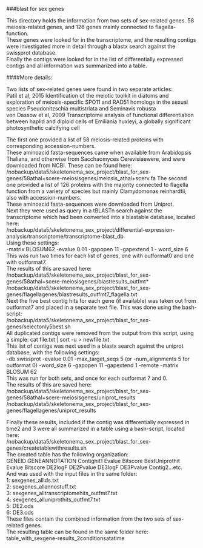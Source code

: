 ###blast for sex genes

This directory holds the information from two sets of sex-related genes.
58 meiosis-related genes, and 126 genes mainly connected to flagella-function.     
These genes were looked for in the transcriptome, and the resulting contigs were investigated more in detail through a blastx search against the swissprot database.      
Finally the contigs were looked for in the list of differentially expressed contigs and all information was summarized into a table.     


####More details:

Two lists of sex-related genes were found in two separate articles:         
Patil et al, 2015		Identification of the meiotic toolkit in diatoms and exploration of meiosis-specific SPO11 and RAD51 homologs in the sexual species Pseudonitzschia multistriata and Seminavis robusta        
von Dassow et al, 2009		Transcriptome analysis of functional differentiation between haplid and diploid cells of Emiliania huxleyi, a globally significant photosynthetic calcifying cell    

The first one provided a list of 58 meiosis-related proteins with corresponding accession-numbers.           
These aminoacid fasta-sequences came when available from Arabidopsis Thaliana, and otherwise from Sacchaomyces Cerevisiaewere, and were downloaded from NCBI. These can be found here:         
/nobackup/data5/skeletonema_sex_project/blast_for_sex-genes/58athal+scere-meiosisgenes/meiosis_athal+scerv.fa
The second one provided a list of 126 proteins with the majority connected to flagella function from a variety of species but mainly Clamydomonas reinhardtii, also with accession-numbers.               
These aminoacid fasta-sequences were downloaded from Uniprot.       
Next they were used as query in a tBLASTn search against the transcriptome which had been converted into a blastable database, located here:     
/nobackup/data5/skeletonema_sex_project/differential-expression-analysis/transcriptome/transcriptome-blast_db      
Using these settings:       
-matrix BLOSUM62 -evalue 0.01 -gapopen 11 -gapextend 1 - word_size 6      
This was run two times for each list of genes, one with outformat0 and one with outformat7.      
The results of this are saved here:    
/nobackup/data5/skeletonema_sex_project/blast_for_sex-genes/58athal+scere-meiosisgenes/blastresults_outfmt*        
/nobackup/data5/skeletonema_sex_project/blast_for_sex-genes/flagellagenes/blastresults_outfmt7_flagella.txt           
Next the five best contig hits for each gene (if available) was taken out from outformat7 and placed in a separate text file. This was done using the bash-script:           
/nobackup/data5/skeletonema_sex_project/blast_for_sex-genes/selectonly5best.sh            
All duplicated contigs were removed from the output from this script, using a simple: cat file.txt | sort -u > newfile.txt      
This list of contigs was next used in a blastx search against the uniprot database, with the following settings:      
-db swissprot -evalue 0.01 -max_target_seqs 5 (or -num_alignments 5 for outformat 0) -word_size 6 -gapopen 11 -gapextend 1 -remote -matrix BLOSUM 62     
This was run for both sets, and once for each outformat 7 and 0.         
The results of this are saved here:        
/nobackup/data5/skeletonema_sex_project/blast_for_sex-genes/58athal+scere-meiosisgenes/uniprot_results       
/nobackup/data5/skeletonema_sex_project/blast_for_sex-genes/flagellagenes/uniprot_results      

Finally these results, included if the contig was differentially expressed in time2 and 3 were all summarized in a table using a bash-script, located here:      
/nobackup/data5/skeletonema_sex_project/blast_for_sex-genes/createtablewithresults.sh         
The created table has the following organization:         
GENEID	GENEANNOTATION	Contighit1	Evalue	Bitscore	BestUniprothit	Evalue	Bitscore	DE2logF DE2Pvalue	DE3logF	DE3Pvalue Contig2...etc.            
And was used with the input files in the same folder:       
1: sexgenes_allids.txt        
2: sexgenes_allannostuff.txt        
3: sexgenes_alltranscriptomehits_outfmt7.txt       
4: sexgenes_alluniprothits_outfmt7.txt      
5: DE2.ods       
6: DE3.ods        
These files contain the combined information from the two sets of sex-related genes.    
The resulting table can be found in the same folder here:      
table_with_sexgene-results_2conditionsatatime     

